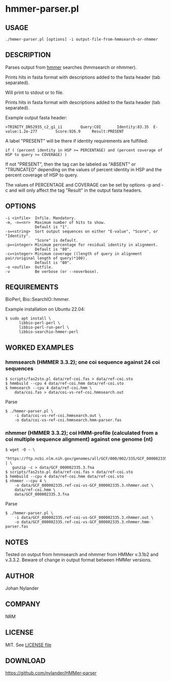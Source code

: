 # hmmer-parser.pl

## USAGE

    ./hmmer-parser.pl [options] -i output-file-from-hmmsearch-or-nhmmer

## DESCRIPTION

Parses output from [hmmer](http://hmmer.org/) searches (hmmsearch or nhmmer).

Prints hits in fasta format with descriptions added to the fasta header (tab separated).

Will print to stdout or to file.

Prints hits in fasta format with descriptions added to the fasta header (tab separated).

Example output fasta header:

    >TRINITY_DN52935_c2_g1_i1        Query:COI       Identity:83.35  E-value:1.2e-277        Score:926.9     Result:PRESENT

A label "PRESENT" will be there if identity requirements are fulfilled:

    if ( (percent identity in HSP >= PERCENTAGE) and (percent coverage of HSP to query >= COVERAGE) )

If not "PRESENT", then the tag can be labeled as "ABSENT" or "TRUNCATED" depending on the
values of percent identity in HSP and the percent coverage of HSP to query.

The values of PERCENTAGE and COVERAGE can be set by options -p and -c and will only affect
the tag "Result" in the output fasta headers.

## OPTIONS

    -i <infile>  Infile. Mandatory.
    -m, -n=<nr>  Maximum number of hits to show.
                 Default is "1".
    -s=<string>  Sort output sequences on either "E-value", "Score", or "Identity".
                 "Score" is default.
    -p=<integer> Minimum percentage for residual identity in alignment.
                 Default is "80".
    -c=<integer> Minimum coverage ((length of query in alignment pair/original length of query)*100).
                 Default is "80".
    -o <oufile>  Outfile.
    -v           Be verbose (or --noverbose).

## REQUIREMENTS

BioPerl, Bio::SearchIO::hmmer.

Example installation on Ubuntu 22.04:

    $ sudo apt install \
          libbio-perl-perl \
          libbio-perl-run-perl \
          libbio-searchio-hmmer-perl

## WORKED EXAMPLES

### hmmsearch (HMMER 3.3.2); one coi sequence against 24 coi sequences

    $ scripts/fas2sto.pl data/ref-coi.fas > data/ref-coi.sto
    $ hmmbuild --cpu 4 data/ref-coi.hmm data/ref-coi.sto
    $ hmmsearch --cpu 4 data/ref-coi.hmm \
        data/coi.fas > data/coi-vs-ref-coi.hmmsearch.out

Parse

    $ ./hmmer-parser.pl \
        -i data/coi-vs-ref-coi.hmmsearch.out \
        -o data/coi-vs-ref-coi.hmmsearch.hmm-parser.fas

### nhmmer (HMMER 3.3.2); coi HMM-profile (calculated from a coi multiple sequence alignment) against one genome (nt)

    $ wget -O - \
       "https://ftp.ncbi.nlm.nih.gov/genomes/all/GCF/000/002/335/GCF_000002335.3_Tcas5.2/GCF_000002335.3_Tcas5.2_genomic.fna.gz" | \
       gunzip -c > data/GCF_000002335.3.fna
    $ scripts/fas2sto.pl data/ref-coi.fas > data/ref-coi.sto
    $ hmmbuild --cpu 4 data/ref-coi.hmm data/ref-coi.sto
    $ nhmmer --cpu 4 \
        -o data/GCF_000002335.ref-coi-vs-GCF_000002335.3.nhmmer.out \
        data/ref-coi.hmm \
        data/GCF_000002335.3.fna

Parse

    $ ./hmmer-parser.pl \
        -i data/GCF_000002335.ref-coi-vs-GCF_000002335.3.nhmmer.out \
        -o data/GCF_000002335.ref-coi-vs-GCF_000002335.3.nhmmer.hmm-parser.fas

## NOTES

Tested on output from hmmsearch and nhmmer from HMMer v.3.1b2 and v.3.3.2.
Beware of change in output format between HMMer versions.

## AUTHOR

Johan Nylander

## COMPANY

NRM

## LICENSE

MIT. See [LICENSE file](LICENSE)

## DOWNLOAD

<https://github.com/nylander/HMMer-parser>
